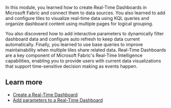In this module, you learned how to create Real-Time Dashboards in Microsoft Fabric and connect them to data sources. You also learned to add and configure tiles to visualize real-time data using KQL queries and organize dashboard content using multiple pages for logical grouping. 

You also discovered how to add interactive parameters to dynamically filter dashboard data and configure auto refresh to keep data current automatically. Finally, you learned to use base queries to improve maintainability when multiple tiles share related data. Real-Time Dashboards are a key component of Microsoft Fabric's Real-Time Intelligence capabilities, enabling you to provide users with current data visualizations that support time-sensitive decision making as events happen.

## Learn more

- [Create a Real-Time Dashboard](/fabric/real-time-intelligence/dashboard-real-time-create?azure-portal=true)
- [Add parameters to a Real-Time Dashboard](/fabric/real-time-intelligence/dashboard-parameters?azure-portal=true)